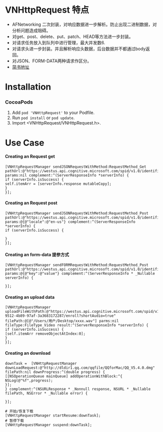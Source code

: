 VNHttpRequest 特点
==============
* AFNetworking  二次封装，对响应数据进一步解析。防止出现二进制数据，对分析问题造成阻碍。
* 对get、post、delete、put、patch、HEAD等方法进一步封装。
* 对请求任务放入到队列中进行管理，最大并发数6.
* 对请求头进一步封装。并且解析响应头数据，后台数据并不都通过body返回。
* 对JSON、FORM-DATA两种请求作区分。
* [简书地址](https://www.jianshu.com/p/385c3afaaaf4)



Installation
==============

### CocoaPods

1. Add `pod 'VNHttpRequest'` to your Podfile.
2. Run `pod install` or `pod update`.
3. Import \<VNHttpRequest/VNHttpRequest.h\>.


Use Case
==============

#### Creating an Request get
```
[VNHttpRequestManager sendJSONRequestWithMethod:RequestMethod_Get pathUrl:@"https://westus.api.cognitive.microsoft.com/spid/v1.0/identificationProfiles" params:nil complement:^(ServerResponseInfo *serverInfo) {
if (serverInfo.isSuccess) {
self.itemArr = [serverInfo.response mutableCopy];
}
}];
```
#### Creating an Request post
```
[VNHttpRequestManager sendJSONRequestWithMethod:RequestMethod_Post pathUrl:@"https://westus.api.cognitive.microsoft.com/spid/v1.0/identificationProfiles/" params:@{@"locale":@"en-us"} complement:^(ServerResponseInfo *serverInfo) {
if (serverInfo.isSuccess) {

}
}];
```
#### Creating an form-data  提参方式

```
[VNHttpRequestManager sendFORMRequestWithMethod:RequestMethod_Post pathUrl:@"https://westus.api.cognitive.microsoft.com/spid/v1.0/identificationProfiles/" params:@{@"key":@"value"} complement:^(ServerResponseInfo * _Nullable serverInfo) {

}];
```
#### Creating an upload data
```
[VNHttpRequestManager uploadFileWithPath:@"https://westus.api.cognitive.microsoft.com/spid/v1.0/identificationProfiles/28277c34-9512-4b89-97af-3a3683172287/enroll?shortAudio=true" filePath:@[@"/Users/用户/Desktop/xxxx.wav"] parms:nil fileType:FileType_Video result:^(ServerResponseInfo *serverInfo) {
if (serverInfo.isSuccess) {
[self.itemArr removeObjectAtIndex:0];
}
}];
```
#### Creating an download
```
downTask =  [VNHttpRequestManager downLoadRequest:@"http://dldir1.qq.com/qqfile/QQforMac/QQ_V5.4.0.dmg"  filePath:nil downProgress:^(double progress) {
[[NSOperationQueue mainQueue] addOperationWithBlock:^{
NSLog(@"%f",progress);
}];
} complement:^(NSURLResponse * _Nonnull response, NSURL * _Nullable filePath, NSError * _Nullable error) {

}];

# 开始/恢复下载
[VNHttpRequestManager startResume:downTask];
# 暂停下载
[VNHttpRequestManager suspend:downTask];

```


